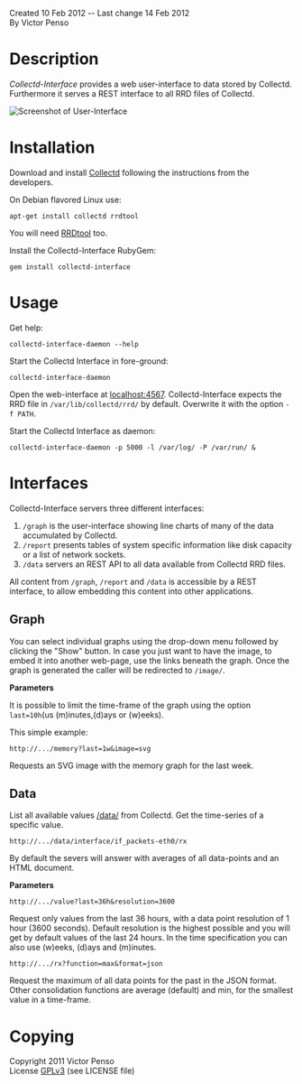 Created 10 Feb 2012 -- Last change 14 Feb 2012  
By Victor Penso

Description
===========

_Collectd-Interface_ provides a web user-interface to data stored 
by Collectd. Furthermore it serves a REST 
interface to all RRD files of Collectd.

![Screenshot of User-Interface](https://github.com/vpenso/collectd-interface/raw/master/public/readme/user-interface.png  "Screenshot of the User-Interface")

Installation
============

Download and install [Collectd](http://collectd.org/) following the instructions 
from the developers. 

On Debian flavored Linux use:

    apt-get install collectd rrdtool

You will need [RRDtool](http://oss.oetiker.ch/rrdtool/) too.

Install the Collectd-Interface RubyGem:

    gem install collectd-interface

Usage
=====

Get help:

    collectd-interface-daemon --help

Start the Collectd Interface in fore-ground:

    collectd-interface-daemon

Open the web-interface at <a href='localhost:4567'>localhost:4567</a>.
Collectd-Interface expects the RRD file in `/var/lib/collectd/rrd/`
by default. Overwrite it with the option `-f PATH`.

Start the Collectd Interface as daemon:

    collectd-interface-daemon -p 5000 -l /var/log/ -P /var/run/ &


Interfaces
==========

Collectd-Interface servers three different interfaces:

1. `/graph` is the user-interface showing line charts of many
   of the data accumulated by Collectd.
2. `/report` presents tables of system specific information
   like disk capacity or a list of network sockets.
3. `/data` servers an REST API to all data available from 
   Collectd RRD files.

All content from `/graph`, `/report` and `/data` is accessible 
by a REST interface, to allow embedding this content into other
applications.

Graph
-----

You can select individual graphs using the drop-down menu followed by 
clicking the "Show" button. In case you just want to have the image, to
embed it into another web-page, use the links beneath the graph. Once 
the graph is generated the caller will be redirected to `/image/`.

**Parameters**

It is possible to limit the time-frame of the graph using the option
`last=10h`(us (m)inutes,(d)ays or (w)eeks). 

This simple example:

    http://.../memory?last=1w&image=svg

Requests an SVG image with the memory graph for the last week.

Data
----

List all available values <a href="/data/">/data/</a> from 
Collectd. Get the time-series of a specific value.

    http://.../data/interface/if_packets-eth0/rx

By default the severs will answer with averages 
of all data-points and an HTML document.

**Parameters**

    http://.../value?last=36h&resolution=3600

Request only values from the last 36 hours, with a
data point resolution of 1 hour (3600 seconds).
Default resolution is the highest possible and you
will get by default values of the last 24 hours.
In the time specification you can also use (w)eeks,
(d)ays and (m)inutes.

    http://.../rx?function=max&format=json

Request the maximum of all data points for the past
in the JSON format. Other consolidation functions
are average (default) and min, for the smallest value
in a time-frame.


Copying
=======

Copyright 2011 Victor Penso  
License [GPLv3](http://www.gnu.org/licenses/gpl-3.0.html) (see LICENSE file)
